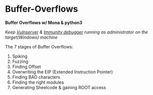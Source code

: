 # Buffer-Overflows

**Buffer Overflows w/ Mona & python3**

_Keep [Vulnserver](https://github.com/stephenbradshaw/vulnserver) & [Immunity debugger](https://www.immunityinc.com/products/debugger/) running as administrator on the target(Windows) machine_

The 7 stages of Buffer Overflows:

1. Spiking
2. Fuzzing
3. Finding Offset
4. Overwriting the EIP (Extended Instruction Pointer)
5. Finding BAD characters
6. Finding the right modules
7. Generating Sheelcode & gaining ROOT access

